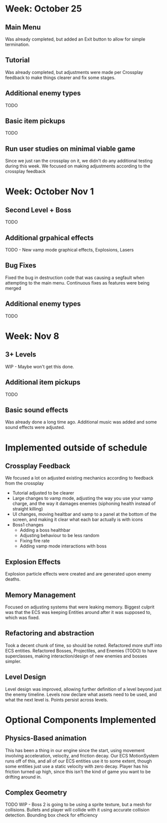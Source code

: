 # Week: October 25

## Main Menu
Was already completed, but added an Exit button to allow for simple termination.

## Tutorial
Was already completed, but adjustments were made per Crossplay feedback to make things clearer and fix some stages.

## Additional enemy types
TODO

## Basic item pickups
TODO

## Run user studies on minimal viable game
Since we just ran the crossplay on it, we didn't do any additional testing during this week. We focused on making adjustments according to the crossplay feedback


# Week: October Nov 1

## Second Level + Boss
TODO

## Additional grpahical effects
TODO - New vamp mode graphical effects, Explosions, Lasers

## Bug Fixes
Fixed the bug in destruction code that was causing a segfault when attempting to the main menu. Continuous fixes as features were being merged

## Additional enemy types
TODO

# Week: Nov 8

## 3+ Levels
WIP - Maybe won't get this done. 

## Additional item pickups
TODO

## Basic sound effects
Was already done a long time ago. Additional music was added and some sound effects were adjusted.


# Implemented outside of schedule

## Crossplay Feedback

We focused a lot on adjusted existing mechanics according to feedback from the crossplay

- Tutorial adjusted to be clearer
- Large changes to vamp mode, adjusting the way you use your vamp charge, and the way it damages enemies (siphoning health instead of straight killing)
- UI changes, moving healtbar and vamp to a panel at the bottom of the screen, and making it clear what each bar actually is with icons
- Boss1 changes
    - Adding a boss healthbar
    - Adjusting behaviour to be less random
    - Fixing fire rate
    - Adding vamp mode interactions with boss

## Explosion Effects
Explosion particle effects were created and are generated upon enemy deaths.

## Memory Management
Focused on adjusting systems that were leaking memory. 
Biggest culprit was that the ECS was keeping Entities around after it was supposed to, which was fixed.

## Refactoring and abstraction
Took a decent chunk of time, so should be noted. 
Refactored more stuff into ECS entities. 
Refactored Bosses, Projectiles, and Enemies (TODO) to have superclasses, making interaction/design of new enemies and bosses simpler.

## Level Design
Level design was improved, allowing further definition of a level beyond just the enemy timeline. 
Levels now declare what assets need to be used, and what the next level is. Points persist across levels.


# Optional Components Implemented

## Physics-Based animation
This has been a thing in our engine since the start, using movement involving 
acceleration, velocity, and friction decay.
Our ECS MotionSystem runs off of this, and all of our ECS entities use it to some extent, 
though some entities just use a static velocity with zero decay. 
Player has his friction turned up high, since this isn't the kind of game you want to be drifting around in.


## Complex Geometry
TODO WIP - Boss 2 is going to be using a sprite texture, but a mesh for collisions. 
Bullets and player will collide with it using accurate collision detection. Bounding box check for efficiency


